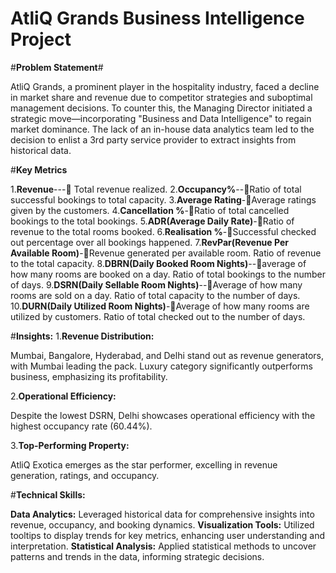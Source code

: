 # AtliQ Grands Business Intelligence Project

#**Problem Statement**#

AtliQ Grands, a prominent player in the hospitality industry, faced a decline in market share and revenue due to competitor strategies and suboptimal management decisions. To counter this, the Managing Director initiated a strategic move—incorporating "Business and Data Intelligence" to regain market dominance. The lack of an in-house data analytics team led to the decision to enlist a 3rd party service provider to extract insights from historical data.

#**Key Metrics**

1.**Revenue**--- Total revenue realized.
2.**Occupancy%**--Ratio of total successful bookings to total capacity.
3.**Average Rating**-Average ratings given by the customers.
4.**Cancellation %**-Ratio of total cancelled bookings to the total bookings.
5.**ADR(Average Daily Rate)**-Ratio of revenue to the total rooms booked.
6.**Realisation %**-Successful checked out percentage over all bookings happened.
7.**RevPar(Revenue Per Available Room)**-Revenue generated per available room. Ratio of revenue to the total capacity.
8.**DBRN(Daily Booked Room Nights)**--average of how many rooms are booked on a day. Ratio of total bookings to the number of days.
9.**DSRN(Daily Sellable Room Nights)**--Average of how many rooms are sold on a day. Ratio of total capacity to the number of days.
10.**DURN(Daily Utilized Room Nights)**-Average of how many rooms are utilized by customers. Ratio of total checked out to the number of days.

#**Insights:**
1.**Revenue Distribution:**

Mumbai, Bangalore, Hyderabad, and Delhi stand out as revenue generators, with Mumbai leading the pack.
Luxury category significantly outperforms business, emphasizing its profitability.

2.**Operational Efficiency:**

Despite the lowest DSRN, Delhi showcases operational efficiency with the highest occupancy rate (60.44%).

3.**Top-Performing Property:**

AtliQ Exotica emerges as the star performer, excelling in revenue generation, ratings, and occupancy.

#**Technical Skills:**

**Data Analytics:** Leveraged historical data for comprehensive insights into revenue, occupancy, and booking dynamics.
**Visualization Tools:** Utilized tooltips to display trends for key metrics, enhancing user understanding and interpretation.
**Statistical Analysis:** Applied statistical methods to uncover patterns and trends in the data, informing strategic decisions.



